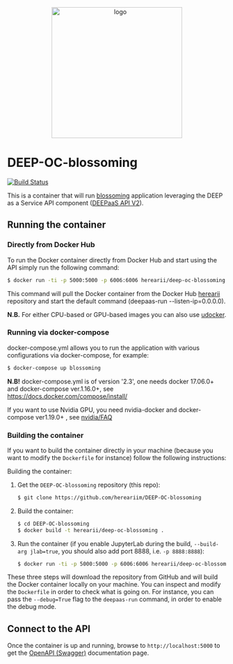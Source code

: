 <div align="center">
<img src="https://marketplace.deep-hybrid-datacloud.eu/images/logo-deep.png" alt="logo" width="300"/>
</div>

# DEEP-OC-blossoming

[![Build Status](https://jenkins.indigo-datacloud.eu/buildStatus/icon?job=Pipeline-as-code/DEEP-OC-org/DEEP-OC-blossoming/master)](https://jenkins.indigo-datacloud.eu/job/Pipeline-as-code/job/DEEP-OC-org/job/DEEP-OC-blossoming/job/master)

This is a container that will run [blossoming](https://github.com/hereariim/blossoming) application leveraging the DEEP as a Service API component ([DEEPaaS API V2](https://github.com/indigo-dc/DEEPaaS)).

    
## Running the container

### Directly from Docker Hub

To run the Docker container directly from Docker Hub and start using the API
simply run the following command:

```bash
$ docker run -ti -p 5000:5000 -p 6006:6006 herearii/deep-oc-blossoming
```

This command will pull the Docker container from the Docker Hub
[herearii](https://hub.docker.com/u/herearii/) repository and start the default command (deepaas-run --listen-ip=0.0.0.0).

**N.B.** For either CPU-based or GPU-based images you can also use [udocker](https://github.com/indigo-dc/udocker).


### Running via docker-compose

docker-compose.yml allows you to run the application with various configurations via docker-compose, for example:

```bash
$ docker-compose up blossoming
```

**N.B!** docker-compose.yml is of version '2.3', one needs docker 17.06.0+ and docker-compose ver.1.16.0+, see https://docs.docker.com/compose/install/

If you want to use Nvidia GPU, you need nvidia-docker and docker-compose ver1.19.0+ , see [nvidia/FAQ](https://github.com/NVIDIA/nvidia-docker/wiki/Frequently-Asked-Questions#do-you-support-docker-compose)


### Building the container

If you want to build the container directly in your machine (because you want
to modify the `Dockerfile` for instance) follow the following instructions:

Building the container:

1. Get the `DEEP-OC-blossoming` repository (this repo):

    ```bash
    $ git clone https://github.com/hereariim/DEEP-OC-blossoming
    ```

2. Build the container:

    ```bash
    $ cd DEEP-OC-blossoming
    $ docker build -t herearii/deep-oc-blossoming .
    ```

3. Run the container (if you enable JupyterLab during the build, `--build-arg jlab=true`, 
you should also add port 8888, i.e. `-p 8888:8888`):

    ```bash
    $ docker run -ti -p 5000:5000 -p 6006:6006 herearii/deep-oc-blossoming
    ```

These three steps will download the repository from GitHub and will build the
Docker container locally on your machine. You can inspect and modify the
`Dockerfile` in order to check what is going on. For instance, you can pass the
`--debug=True` flag to the `deepaas-run` command, in order to enable the debug
mode.


## Connect to the API

Once the container is up and running, browse to `http://localhost:5000` to get
the [OpenAPI (Swagger)](https://www.openapis.org/) documentation page.
